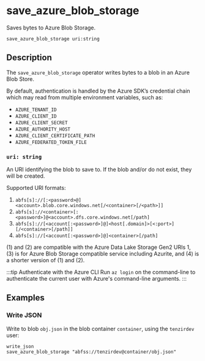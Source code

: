 # save_azure_blob_storage

Saves bytes to Azure Blob Storage.

```tql
save_azure_blob_storage uri:string
```

## Description

The `save_azure_blob_storage` operator writes bytes to a blob in an
Azure Blob Store.

By default, authentication is handled by the Azure SDK’s credential chain which
may read from multiple environment variables, such as:

- `AZURE_TENANT_ID`
- `AZURE_CLIENT_ID`
- `AZURE_CLIENT_SECRET`
- `AZURE_AUTHORITY_HOST`
- `AZURE_CLIENT_CERTIFICATE_PATH`
- `AZURE_FEDERATED_TOKEN_FILE`

### `uri: string`

An URI identifying the blob to save to. If the blob and/or do not
exist, they will be created.

Supported URI formats:

1. `abfs[s]://[:<password>@]<account>.blob.core.windows.net[/<container>[/<path>]]`
2. `abfs[s]://<container>[:<password>]@<account>.dfs.core.windows.net[/path]`
3. `abfs[s]://[<account[:<password>]@]<host[.domain]>[<:port>][/<container>[/path]]`
4. `abfs[s]://[<account[:<password>]@]<container>[/path]`

(1) and (2) are compatible with the Azure Data Lake Storage Gen2 URIs 1, (3) is
for Azure Blob Storage compatible service including Azurite, and (4) is a shorter
version of (1) and (2).

:::tip Authenticate with the Azure CLI
Run `az login` on the command-line to authenticate the current user with Azure's
command-line arguments.
:::

## Examples

### Write JSON

Write to blob `obj.json` in the blob container `container`, using the
`tenzirdev` user:

```tql
write_json
save_azure_blob_storage "abfss://tenzirdev@container/obj.json"
```
